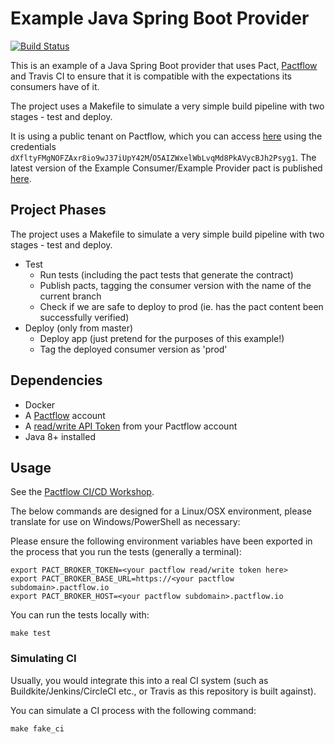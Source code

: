 # Example Java Spring Boot Provider

[![Build Status](https://travis-ci.com/pactflow/example-provider-springboot.svg?branch=master)](https://travis-ci.com/pactflow/example-provider-springboot)

This is an example of a Java Spring Boot provider that uses Pact, [Pactflow](https://pactflow.io) and Travis CI to ensure that it is compatible with the expectations its consumers have of it.

The project uses a Makefile to simulate a very simple build pipeline with two stages - test and deploy.

It is using a public tenant on Pactflow, which you can access [here](https://test.pact.dius.com.au) using the credentials `dXfltyFMgNOFZAxr8io9wJ37iUpY42M`/`O5AIZWxelWbLvqMd8PkAVycBJh2Psyg1`. The latest version of the Example Consumer/Example Provider pact is published [here](https://test.pact.dius.com.au/pacts/provider/pactflow-example-provider/consumer/pactflow-example-consumer/latest).

## Project Phases

The project uses a Makefile to simulate a very simple build pipeline with two stages - test and deploy.

- Test
  - Run tests (including the pact tests that generate the contract)
  - Publish pacts, tagging the consumer version with the name of the current branch
  - Check if we are safe to deploy to prod (ie. has the pact content been successfully verified)
- Deploy (only from master)
  - Deploy app (just pretend for the purposes of this example!)
  - Tag the deployed consumer version as 'prod'

## Dependencies

- Docker
- A [Pactflow](https://pactflow.io) account
- A [read/write API Token](https://docs.pactflow.io/#configuring-your-api-token) from your Pactflow account
- Java 8+ installed

## Usage

See the [Pactflow CI/CD Workshop](https://github.com/pactflow/ci-cd-workshop).

The below commands are designed for a Linux/OSX environment, please translate for use on Windows/PowerShell as necessary:

Please ensure the following environment variables have been exported in the process that you run the tests (generally a terminal):

```
export PACT_BROKER_TOKEN=<your pactflow read/write token here>
export PACT_BROKER_BASE_URL=https://<your pactflow subdomain>.pactflow.io
export PACT_BROKER_HOST=<your pactflow subdomain>.pactflow.io
```

You can run the tests locally with:

```
make test
```

### Simulating CI

Usually, you would integrate this into a real CI system (such as Buildkite/Jenkins/CircleCI etc., or Travis as this repository is built against).

You can simulate a CI process with the following command:

```
make fake_ci
```
